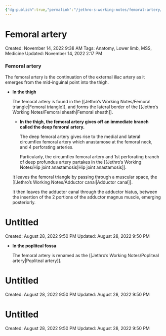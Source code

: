 ```yaml
---
{"dg-publish":true,"permalink":"/jethro-s-working-notes/femoral-artery/","dgPassFrontmatter":true}
---
```



# Femoral artery

Created: November 14, 2022 9:38 AM
Tags: Anatomy, Lower limb, MSS, Medicine
Updated: November 14, 2022 2:17 PM

### Femoral artery

The femoral artery is the continuation of the external iliac artery as it emerges from the mid-inguinal point into the thigh.

- ************************In the thigh************************
    
    The femoral artery is found in the [[Jethro’s Working Notes/Femoral triangle\|Femoral triangle]], and forms the lateral border of the [[Jethro’s Working Notes/Femoral sheath\|Femoral sheath]].
    
    - ************************************************In the thigh, the femoral artery gives off an immediate branch called the deep femoral artery.************************************************
        
        The deep femoral artery gives rise to the medial and lateral circumflex femoral artery which anastamose at the femoral neck, and 4 perforating arteries.
        
        Particularly, the circumflex femoral artery and 1st perforating branch of deep profundus artery partakes in the [[Jethro’s Working Notes/Hip joint anastamosis\|Hip joint anastamosis]].
        
    
    It leaves the femoral triangle by passing through a muscular space, the [[Jethro’s Working Notes/Adductor canal\|Adductor canal]].
    
    It then leaves the adductor canal through the adductor hiatus, between the insertion of the 2 portions of the adductor magnus muscle, emerging posteriorly.
    
    
<div class="transclusion internal-embed is-loaded"><div class="markdown-embed">





# Untitled

Created: August 28, 2022 9:50 PM
Updated: August 28, 2022 9:50 PM

</div></div>

    
- ****************************************In the popliteal fossa****************************************
    
    The femoral artery is renamed as the [[Jethro’s Working Notes/Popliteal artery\|Popliteal artery]].
    
    
<div class="transclusion internal-embed is-loaded"><div class="markdown-embed">





# Untitled

Created: August 28, 2022 9:50 PM
Updated: August 28, 2022 9:50 PM

</div></div>

    
    
<div class="transclusion internal-embed is-loaded"><div class="markdown-embed">





# Untitled

Created: August 28, 2022 9:50 PM
Updated: August 28, 2022 9:50 PM

</div></div>
